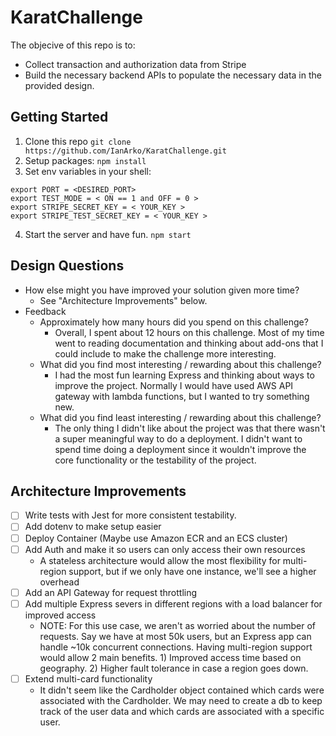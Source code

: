 # KaratChallenge
The objecive of this repo is to:
- Collect transaction and authorization data from Stripe
- Build the necessary backend APIs to populate the necessary data in the provided design.

## Getting Started
1. Clone this repo
`git clone https://github.com/IanArko/KaratChallenge.git`
2. Setup packages:
`npm install`
3. Set env variables in your shell:
```
export PORT = <DESIRED_PORT>
export TEST_MODE = < ON == 1 and OFF = 0 >
export STRIPE_SECRET_KEY = < YOUR_KEY >
export STRIPE_TEST_SECRET_KEY = < YOUR_KEY >
```
4. Start the server and have fun.
`npm start`

## Design Questions
- How else might you have improved your solution given more time?
    - See "Architecture Improvements" below.
- Feedback
    - Approximately how many hours did you spend on this challenge?
        - Overall, I spent about 12 hours on this challenge. Most of my time went to reading documentation and thinking about add-ons that I could include to make the challenge more interesting.
    - What did you find most interesting / rewarding about this challenge?
         - I had the most fun learning Express and thinking about ways to improve the project. Normally I would have used AWS API gateway with lambda functions, but I wanted to try something new.
    - What did you find least interesting / rewarding about this challenge?
        - The only thing I didn't like about the project was that there wasn't a super meaningful way to do a deployment. I didn't want to spend time doing a deployment since it wouldn't improve the core functionality or the testability of the project.

## Architecture Improvements
- [ ] Write tests with Jest for more consistent testability.
- [ ] Add dotenv to make setup easier
- [ ] Deploy Container (Maybe use Amazon ECR and an ECS cluster)
- [ ] Add Auth and make it so users can only access their own resources
    - A stateless architecture would allow the most flexibility for multi-region support, but if we only have one instance, we'll see a higher overhead
- [ ] Add an API Gateway for request throttling
- [ ] Add multiple Express severs in different regions with a load balancer for improved access
    - NOTE: For this use case, we aren't as worried about the number of requests. Say we have at most 50k users, but an Express app can handle ~10k concurrent connections. Having multi-region support would allow 2 main benefits. 1) Improved access time based on geography. 2) Higher fault tolerance in case a region goes down.
- [ ] Extend multi-card functionality
    - It didn't seem like the Cardholder object contained which cards were associated with the Cardholder. We may need to create a db to keep track of the user data and which cards are associated with a specific user.
